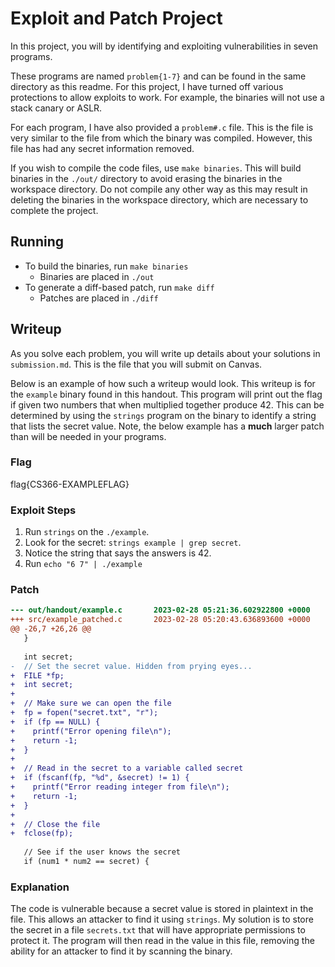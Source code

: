 # Exploit and Patch Project
  
In this project, you will by identifying and exploiting vulnerabilities in seven programs.

These programs are named `problem{1-7}` and can be found in the same directory as this readme. For this project, I have turned off various protections to allow exploits to work. For example, the binaries will not use a stack canary or ASLR.

For each program, I have also provided a `problem#.c` file. This is the file is very similar to the file from which the binary was compiled. However, this file has had any secret information removed.

If you wish to compile the code files, use `make binaries`. This will build binaries in the `./out/` directory to avoid erasing the binaries in the workspace directory. Do not compile any other way as this may result in deleting the binaries in the workspace directory, which are necessary to complete the project.

## Running

* To build the binaries, run `make binaries`
  * Binaries are placed in `./out`
* To generate a diff-based patch, run `make diff`
  * Patches are placed in `./diff`

## Writeup

As you solve each problem, you will write up details about your solutions in `submission.md`. This is the file that you will submit on Canvas.

Below is an example of how such a writeup would look. This writeup is for the `example` binary found in this handout. This program will print out the flag if given two numbers that when multiplied together produce 42. This can be determined by using the `strings` program on the binary to identify a string that lists the secret value. Note, the below example has a **much** larger patch than will be needed in your programs.

### Flag
flag{CS366-EXAMPLEFLAG}

### Exploit Steps
1. Run `strings` on the `./example`.
2. Look for the secret: `strings example | grep secret`.
3. Notice the string that says the answers is 42.
4. Run `echo "6 7" | ./example`

### Patch
```diff
--- out/handout/example.c       2023-02-28 05:21:36.602922800 +0000
+++ src/example_patched.c       2023-02-28 05:20:43.636893600 +0000
@@ -26,7 +26,26 @@
   }
 
   int secret;
-  // Set the secret value. Hidden from prying eyes...
+  FILE *fp;
+  int secret;
+
+  // Make sure we can open the file
+  fp = fopen("secret.txt", "r");
+  if (fp == NULL) {
+    printf("Error opening file\n");
+    return -1;
+  }
+
+  // Read in the secret to a variable called secret
+  if (fscanf(fp, "%d", &secret) != 1) {
+    printf("Error reading integer from file\n");
+    return -1;
+  }
+
+  // Close the file
+  fclose(fp);
 
   // See if the user knows the secret
   if (num1 * num2 == secret) {
```

### Explanation
The code is vulnerable because a secret value is stored in plaintext in the file. This allows an attacker to find it using `strings`. My solution is to store the secret in a file `secrets.txt` that will have appropriate permissions to protect it. The program will then read in the value in this file, removing the ability for an attacker to find it by scanning the binary.
